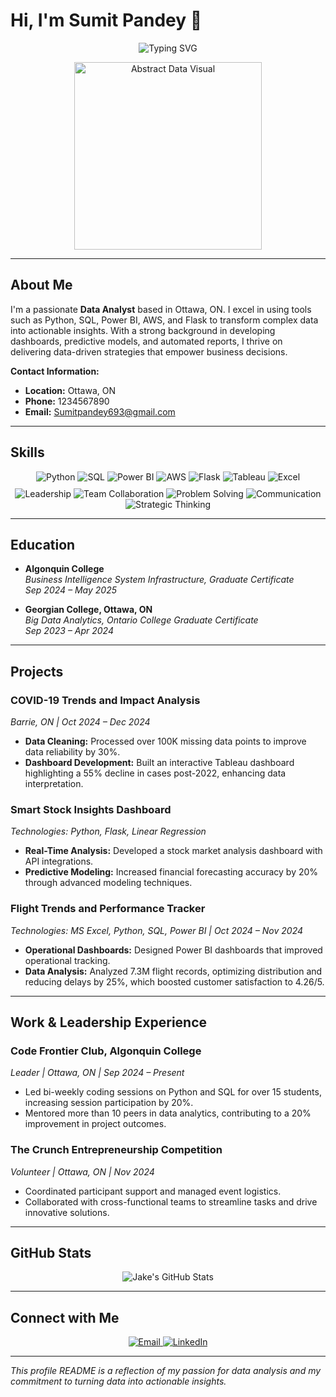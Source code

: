 

<!-- ========================================================= -->
<!--                Sumit Pandey - Data Analyst            -->
<!-- ========================================================= -->

# Hi, I'm **Sumit Pandey** 👋

<!-- Animated Typing Effect -->
<p align="center">
  <img src="https://readme-typing-svg.herokuapp.com?duration=3000&pause=1000&color=00BFFF&center=true&vCenter=true&lines=Data+Analyst;Python+|+SQL+|+Power+BI+|+AWS+|+Flask;Transforming+Data+into+Insights" alt="Typing SVG" />
</p>

<!-- Animated Abstract Visual (Profile Placeholder) -->
<p align="center">
  <img src="https://media.giphy.com/media/3o6ZtaO9BZHcOjmErm/giphy.gif" alt="Abstract Data Visual" width="300"/>
</p>

---

## About Me

I'm a passionate **Data Analyst** based in Ottawa, ON. I excel in using tools such as Python, SQL, Power BI, AWS, and Flask to transform complex data into actionable insights. With a strong background in developing dashboards, predictive models, and automated reports, I thrive on delivering data-driven strategies that empower business decisions.

**Contact Information:**
- **Location:** Ottawa, ON  
- **Phone:** 1234567890  
- **Email:** [Sumitpandey693@gmail.com](Sumitpandey693@gmail.com)

---



## Skills

<div align="center">
  <img src="https://img.shields.io/badge/Python-3776AB?style=for-the-badge&logo=python&logoColor=white" alt="Python"/>
  <img src="https://img.shields.io/badge/SQL-4479A1?style=for-the-badge&logo=MySQL&logoColor=white" alt="SQL"/>
  <img src="https://img.shields.io/badge/PowerBI-F2C811?style=for-the-badge&logo=powerbi&logoColor=black" alt="Power BI"/>
  <img src="https://img.shields.io/badge/AWS-232F3E?style=for-the-badge&logo=amazonaws&logoColor=white" alt="AWS"/>
  <img src="https://img.shields.io/badge/Flask-000000?style=for-the-badge&logo=flask&logoColor=white" alt="Flask"/>
  <img src="https://img.shields.io/badge/Tableau-E97627?style=for-the-badge&logo=tableau&logoColor=white" alt="Tableau"/>
  <img src="https://img.shields.io/badge/MS%20Excel-217346?style=for-the-badge&logo=microsoft-excel&logoColor=white" alt="Excel"/>
</div>

<div align="center" style="margin-top: 10px;">
  <img src="https://img.shields.io/badge/Leadership-Soft%20Skill-blue?style=for-the-badge" alt="Leadership"/>
  <img src="https://img.shields.io/badge/Team%20Collaboration-Soft%20Skill-brightgreen?style=for-the-badge" alt="Team Collaboration"/>
  <img src="https://img.shields.io/badge/Problem-Solving-Soft%20Skill-yellow?style=for-the-badge" alt="Problem Solving"/>
  <img src="https://img.shields.io/badge/Effective%20Communication-Soft%20Skill-orange?style=for-the-badge" alt="Communication"/>
  <img src="https://img.shields.io/badge/Strategic%20Thinking-Soft%20Skill-red?style=for-the-badge" alt="Strategic Thinking"/>
</div>

---

## Education

- **Algonquin College**  
  *Business Intelligence System Infrastructure, Graduate Certificate*  
  *Sep 2024 – May 2025*

- **Georgian College, Ottawa, ON**  
  *Big Data Analytics, Ontario College Graduate Certificate*  
  *Sep 2023 – Apr 2024*

---

## Projects

### COVID-19 Trends and Impact Analysis  
*Barrie, ON | Oct 2024 – Dec 2024*  
- **Data Cleaning:** Processed over 100K missing data points to improve data reliability by 30%.
- **Dashboard Development:** Built an interactive Tableau dashboard highlighting a 55% decline in cases post-2022, enhancing data interpretation.

### Smart Stock Insights Dashboard  
*Technologies: Python, Flask, Linear Regression*  
- **Real-Time Analysis:** Developed a stock market analysis dashboard with API integrations.
- **Predictive Modeling:** Increased financial forecasting accuracy by 20% through advanced modeling techniques.

### Flight Trends and Performance Tracker  
*Technologies: MS Excel, Python, SQL, Power BI | Oct 2024 – Nov 2024*  
- **Operational Dashboards:** Designed Power BI dashboards that improved operational tracking.
- **Data Analysis:** Analyzed 7.3M flight records, optimizing distribution and reducing delays by 25%, which boosted customer satisfaction to 4.26/5.

---

## Work & Leadership Experience

### Code Frontier Club, Algonquin College  
*Leader | Ottawa, ON | Sep 2024 – Present*  
- Led bi-weekly coding sessions on Python and SQL for over 15 students, increasing session participation by 20%.
- Mentored more than 10 peers in data analytics, contributing to a 20% improvement in project outcomes.

### The Crunch Entrepreneurship Competition  
*Volunteer | Ottawa, ON | Nov 2024*  
- Coordinated participant support and managed event logistics.
- Collaborated with cross-functional teams to streamline tasks and drive innovative solutions.

---



## GitHub Stats

<p align="center">
  <img src="https://github-readme-stats.vercel.app/api?username=your-username&show_icons=true&theme=radical" alt="Jake's GitHub Stats" />
</p>

---

## Connect with Me

<p align="center">
  <a href="mailto:Ryan@algon.com">
    <img src="https://img.shields.io/badge/Email-D14836?style=for-the-badge&logo=gmail&logoColor=white" alt="Email"/>
  </a>
  <a href="https://www.linkedin.com/in/jakeriamkumar" target="_blank">
    <img src="https://img.shields.io/badge/LinkedIn-0A66C2?style=for-the-badge&logo=linkedin&logoColor=white" alt="LinkedIn"/>
  </a>
</p>

---

*This profile README is a reflection of my passion for data analysis and my commitment to turning data into actionable insights.*


